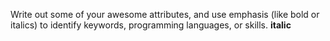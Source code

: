 Write out some of your awesome attributes, and use emphasis (like bold or italics) to identify keywords, programming languages, or skills. 
**italic**
